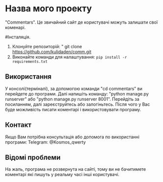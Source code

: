 # Назва мого проекту
"Commentars". Це звичайний сайт де користувачі можуть залишати свої коменарі.

#Інсталяція.
1. Клонуйте репозиторій: " git clone https://github.com/kulidaden/comm.git
2. Виконайте команди для налаштування: `pip install -r requirements.txt`
   
## Використання
У консолі(терміналі), за допомогою команди "cd commentars" ви перейдете до програми. Далі напишіть команду: "python manage.py runserver" або "python manage.py runserver 8001".
Перейдіть за посиланням, далі зареєструйтесь або залогіньтесь. Після чого у Вас буде можливість писати коментарі і використовувати програму.

## Контакт
Якщо Вам потрібна консультація або допомога по використанні програми: Telegram: @Kosmos_qwerty

## Відомі проблеми
На жаль, програма не розвернута на сайті, тому ви не бачитимете коментарі які пишуть у реальму часі інші користувачі.
